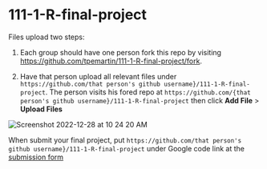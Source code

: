 # 111-1-R-final-project

Files upload two steps:

  1. Each group should have one person fork this repo by visiting <https://github.com/tpemartin/111-1-R-final-project/fork>.
  
  2. Have that person upload all relevant files under `https://github.com/that person's github username}/111-1-R-final-project`.
    The person visits his fored repo at `https://github.com/{that person's github username}/111-1-R-final-project` then click **Add File** > **Upload Files**
   
   
   ![Screenshot 2022-12-28 at 10 24 20 AM](https://user-images.githubusercontent.com/6549594/209747508-d82f3ef4-e42a-467b-903d-622b6bd78985.png)


When submit your final project, put `https://github.com/that person's github username}/111-1-R-final-project` under Google code link at the [submission form](https://docs.google.com/forms/d/e/1FAIpQLSczkH4-WBZo8nz6VAQp4jQYnKIq7B0kguqUOuaI3S-LP7a9nA/viewform?usp=sf_link)
